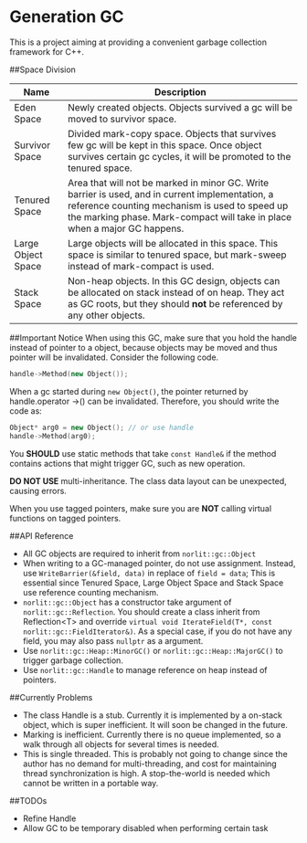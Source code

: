 Generation GC
=====
This is a project aiming at providing a convenient garbage collection framework for C++.

##Space Division

Name              | Description
----              | -----------
Eden Space        | Newly created objects. Objects survived a gc will be moved to survivor space.
Survivor Space    | Divided mark-copy space. Objects that survives few gc will be kept in this space. Once object survives certain gc cycles, it will be promoted to the tenured space.
Tenured Space     | Area that will not be marked in minor GC. Write barrier is used, and in current implementation, a reference counting mechanism is used to speed up the marking phase. Mark-compact will take in place when a major GC happens.
Large Object Space| Large objects will be allocated in this space. This space is similar to tenured space, but mark-sweep instead of mark-compact is used.
Stack Space       | Non-heap objects. In this GC design, objects can be allocated on stack instead of on heap. They act as GC roots, but they should **not** be referenced by any other objects.

##Important Notice
When using this GC, make sure that you hold the handle instead of pointer to a object, because objects may be moved and thus pointer will be invalidated. Consider the following code.
```C++
handle->Method(new Object());
```
When a gc started during `new Object()`,  the pointer returned by handle.operator ->() can be invalidated. Therefore, you should write the code as:
```C++
Object* arg0 = new Object(); // or use handle
handle->Method(arg0);
```

You **SHOULD** use static methods that take `const Handle&` if the method contains actions that might trigger GC, such as new operation.

**DO NOT USE** multi-inheritance. The class data layout can be unexpected, causing errors.

When you use tagged pointers, make sure you are **NOT** calling virtual functions on tagged pointers.

##API Reference
- All GC objects are required to inherit from `norlit::gc::Object`
- When writing to a GC-managed pointer, do not use assignment. Instead, use `WriteBarrier(&field, data)` in replace of `field = data`; This is essential since Tenured Space, Large Object Space and Stack Space use reference counting mechanism.
- `norlit::gc::Object` has a constructor take argument of `norlit::gc::Reflection`. You should create a class inherit from Reflection&lt;T> and  override `virtual void IterateField(T*, const norlit::gc::FieldIterator&)`. As a special case, if you do not have any field, you may also pass `nullptr` as a argument.
- Use `norlit::gc::Heap::MinorGC()` or `norlit::gc::Heap::MajorGC()` to trigger garbage collection.
- Use `norlit::gc::Handle` to manage reference on heap instead of pointers.

##Currently Problems
 - The class Handle is a stub. Currently it is implemented by a on-stack object, which is super inefficient. It will soon be changed in the future.
 - Marking is inefficient. Currently there is no queue implemented, so a walk through all objects for several times is needed.
 - This is single threaded. This is probably not going to change since the author has no demand for multi-threading, and cost for maintaining thread synchronization is high. A stop-the-world is needed which cannot be written in a portable way.

##TODOs
- Refine Handle
- Allow GC to be temporary disabled when performing certain task